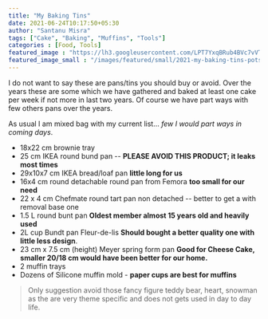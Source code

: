```yaml
---
title: "My Baking Tins"
date: 2021-06-24T10:17:50+05:30
author: "Santanu Misra"
tags: ["Cake", "Baking", "Muffins", "Tools"]
categories : [Food, Tools]
featured_image : "https://lh3.googleusercontent.com/LPT7YxqBRub4BVc7vVTztj0izWNgp1oh0twVeKtwWdZnhgmLpnrz7aWb0ToB5gfuYQ07DIvOfkwhrbD7xbp_gTDpNSC3z_9VaC-3OlMsLINcj7p7QAGKYaX3gVL-51RxnUh0aFYp96s"
featured_image_small : "/images/featured/small/2021-my-baking-tins-pots.jpg"
---
```


I do not want to say these are pans/tins you should buy or avoid. Over the years these are some which we have gathered and baked at least one cake per week if not more in last two years. Of course we have part ways with few others  pans over the years.  

As usual I am mixed bag with my current list...  *few I would part ways in coming days*.

- 18x22 cm brownie tray
- 25 cm IKEA round bund pan -- **PLEASE AVOID THIS PRODUCT; it leaks most times**
- 29x10x7 cm IKEA bread/loaf pan  **little long for us**
- 16x4 cm round detachable round pan from Femora **too small for our need** 
- 22 x  4 cm Chefmate round tart pan non detached -- better to get a with removal base one
- 1.5 L round bunt pan   **Oldest member almost 15 years old and heavily used**
- 2L cup Bundt pan Fleur-de-lis **Should bought a better quality one with little less design**. 
- 23 cm  x 7.5 cm (height) Meyer spring form pan **Good for Cheese Cake, smaller 20/18 cm would have been better for our home.**
- 2 muffin trays
- Dozens of Silicone muffin mold - **paper cups are best for muffins**
  
> Only suggestion avoid those fancy figure teddy bear, heart, snowman as the are very theme specific and does not gets used in day to day life.   